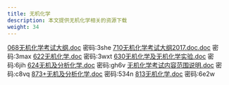 ```yaml
---
title: 无机化学
description: 本文提供无机化学相关的资源下载
weight: 34
---
```

[068无机化学考试大纲.doc](https://wwqk.lanzouq.com/ivY2g18pfrna) 密码:3she
[710无机化学考试大纲2017.doc.doc](https://wwqk.lanzouq.com/ivwDi18pfrqd) 密码:3max
[622无机化学.doc](https://wwqk.lanzouq.com/i0ypm18pfrre) 密码:3wxt
[630无机化学及无机化学实验.doc](https://wwqk.lanzouq.com/idLxl18pfrsf) 密码:6jih
[624无机及分析化学.doc](https://wwqk.lanzouq.com/i0kbC18pfrjg) 密码:gh6v
[无机化学考试内容范围说明.doc](https://wwqk.lanzouq.com/i6SgX18pfrkh) 密码:c8vq
[873+无机及分析化学.doc](https://wwqk.lanzouq.com/iJjzi18pfrli) 密码:534n
[813无机化学.doc](https://wwqk.lanzouq.com/i3j1S18pfrmj) 密码:6e2w
